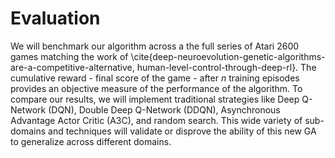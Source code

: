 # Evaluation

We will benchmark our algorithm across a the full series of Atari 2600
games matching the work of
\cite{deep-neuroevolution-genetic-algorithms-are-a-competitive-alternative,
human-level-control-through-deep-rl}. The cumulative reward - final score of
the game - after $n$ training episodes provides an objective measure of the
performance of the algorithm. To compare our results, we will implement
traditional strategies like Deep Q-Network (DQN), Double Deep Q-Network
(DDQN), Asynchronous Advantage Actor Critic (A3C), and random search. This
wide variety of sub-domains and techniques will validate or disprove the
ability of this new GA to generalize across different domains.

